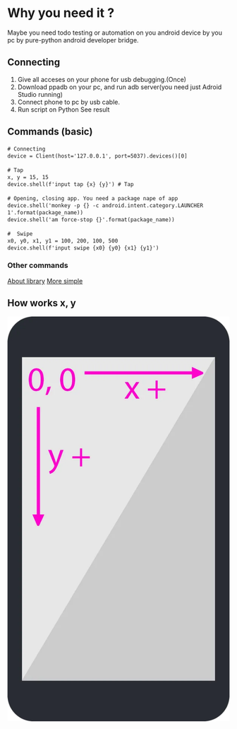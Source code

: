 # Why you need it ?
Maybe you need todo testing or automation on you android device by you pc by pure-python android developer bridge.

## Connecting
1. Give all acceses on your phone for usb debugging.(Once)
2. Download ppadb on your pc, and run adb server(you need just Adroid Studio running)
3. Connect phone to pc by usb cable.
4. Run script on Python
See result

## Commands (basic)
~~~
# Connecting
device = Client(host='127.0.0.1', port=5037).devices()[0]

# Tap
x, y = 15, 15
device.shell(f'input tap {x} {y}') # Tap

# Opening, closing app. You need a package nape of app
device.shell('monkey -p {} -c android.intent.category.LAUNCHER 1'.format(package_name)) 
device.shell('am force-stop {}'.format(package_name))

#  Swipe
x0, y0, x1, y1 = 100, 200, 100, 500
device.shell(f'input swipe {x0} {y0} {x1} {y1}') 
~~~
### Other commands
[About library](https://pypi.org/project/pure-python-adb/)
[More simple](https://itnext.io/how-you-can-control-your-android-device-with-python-45c3ab15e260)
## How works x, y 
![Cordinates](https://github.com/Asthera/Control-Android-Python/blob/main/1*VCKZWOpxz_dgLtYXbxgFPA.webp)



